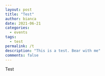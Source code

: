```yaml
---
layout: post
title: "Test"
author: bianca
date: 2021-06-21
categories:
  - events
tags:
  - test
permalink: /t
description: "This is a test. Bear with me"
comments: false
---
```

Test